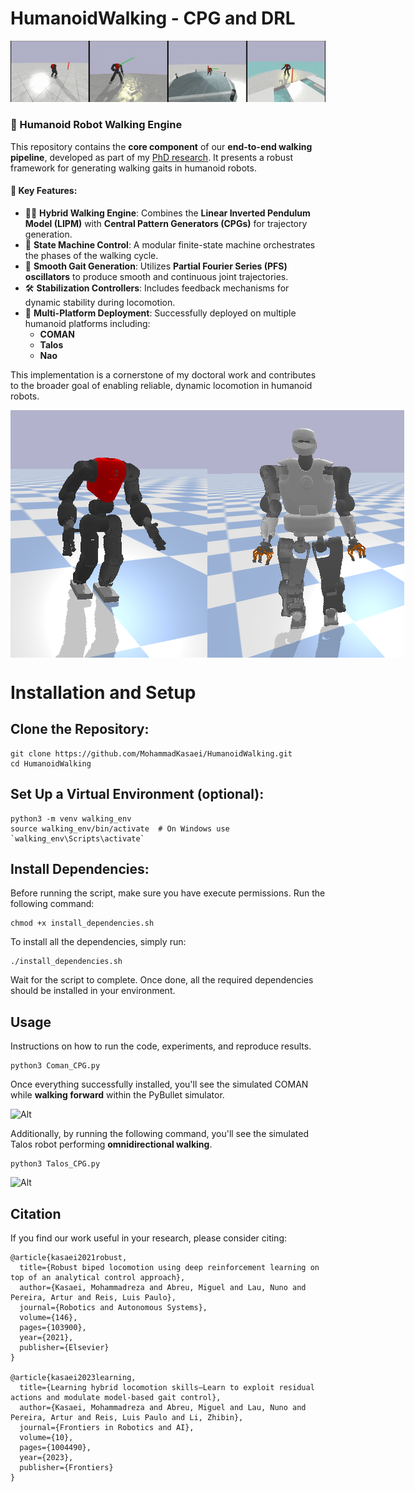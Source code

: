 # HumanoidWalking - CPG and DRL
<div align="center">
  <img src="imgs/DRL.gif" alt="Image description" width="720">
</div>

<!-- In this repository, you will find one of the key components of my [PhD research](https://ria.ua.pt/bitstream/10773/33545/1/Documento_Seyed_Kasaei.pdf): a straightforward and effective method for creating walking gaits in humanoid robots. Our strategy blends the Linear Inverted Pendulum Model (LIPM) with Central Pattern Generators (CPG) to craft a unique walk engine. This engine utilizes a state machine to oversee the robot's walking cycle, generating smooth walking paths through a combination of Partial Fourier Series (PFS) oscillators and stabilizing controllers. This repository offers a glimpse into a larger body of work dedicated to advancing the field of humanoid robotics, showcasing a practical and efficient approach to robot locomotion as part of my doctoral journey. I have deployed the walking engine on different platforms including COMAN, Talos and Nao. -->

### 🦿 Humanoid Robot Walking Engine

This repository contains the **core component** of our **end-to-end walking pipeline**, developed as part of my [PhD research](https://ria.ua.pt/bitstream/10773/33545/1/Documento_Seyed_Kasaei.pdf). It presents a robust framework for generating walking gaits in humanoid robots.

#### 🔧 Key Features:
- 🚶‍♂️ **Hybrid Walking Engine**: Combines the **Linear Inverted Pendulum Model (LIPM)** with **Central Pattern Generators (CPGs)** for trajectory generation.
- 🧠 **State Machine Control**: A modular finite-state machine orchestrates the phases of the walking cycle.
- 🔄 **Smooth Gait Generation**: Utilizes **Partial Fourier Series (PFS) oscillators** to produce smooth and continuous joint trajectories.
- 🛠️ **Stabilization Controllers**: Includes feedback mechanisms for dynamic stability during locomotion.
- 🤖 **Multi-Platform Deployment**: Successfully deployed on multiple humanoid platforms including:
  - **COMAN**
  - **Talos**
  - **Nao**

This implementation is a cornerstone of my doctoral work and contributes to the broader goal of enabling reliable, dynamic locomotion in humanoid robots.

<div style="display: flex; justify-content: space-between; align-items: center;">
  <img src="imgs/coman.png" alt="Image description" width="320">
  <img src="imgs/talos.png" alt="Image description" width="320">
</div>



# Installation and Setup

## Clone the Repository:

```
git clone https://github.com/MohammadKasaei/HumanoidWalking.git
cd HumanoidWalking
```
## Set Up a Virtual Environment (optional):

```
python3 -m venv walking_env
source walking_env/bin/activate  # On Windows use `walking_env\Scripts\activate`
```
## Install Dependencies:
Before running the script, make sure you have execute permissions. Run the following command:
```
chmod +x install_dependencies.sh
```
To install all the dependencies, simply run:
```
./install_dependencies.sh
```
Wait for the script to complete. Once done, all the required dependencies should be installed in your environment.


## Usage 
Instructions on how to run the code, experiments, and reproduce results.
```
python3 Coman_CPG.py
```
Once everything successfully installed, you'll see the simulated COMAN while **walking forward** within the PyBullet simulator.

![Alt](imgs/coman.gif)

Additionally, by running the following command, you'll see the simulated Talos robot performing **omnidirectional walking**.
```
python3 Talos_CPG.py
```
![Alt](imgs/talos.gif)



## Citation
If you find our work useful in your research, please consider citing:
```
@article{kasaei2021robust,
  title={Robust biped locomotion using deep reinforcement learning on top of an analytical control approach},
  author={Kasaei, Mohammadreza and Abreu, Miguel and Lau, Nuno and Pereira, Artur and Reis, Luis Paulo},
  journal={Robotics and Autonomous Systems},
  volume={146},
  pages={103900},
  year={2021},
  publisher={Elsevier}
}

@article{kasaei2023learning,
  title={Learning hybrid locomotion skills—Learn to exploit residual actions and modulate model-based gait control},
  author={Kasaei, Mohammadreza and Abreu, Miguel and Lau, Nuno and Pereira, Artur and Reis, Luis Paulo and Li, Zhibin},
  journal={Frontiers in Robotics and AI},
  volume={10},
  pages={1004490},
  year={2023},
  publisher={Frontiers}
}
```